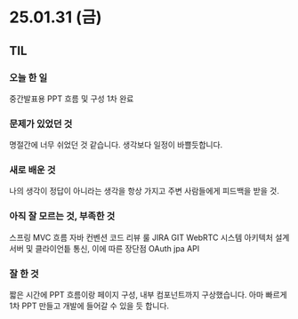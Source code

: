 # 25.01.31 (금)

## TIL

### 오늘 한 일
중간발표용 PPT 흐름 및 구성 1차 완료

### 문제가 있었던 것
명절간에 너무 쉬었던 것 같습니다. 생각보다 일정이 바쁠듯합니다.

### 새로 배운 것
나의 생각이 정답이 아니라는 생각을 항상 가지고 주변 사람들에게 피드백을 받을 것.


### 아직 잘 모르는 것, 부족한 것
스프링
MVC 흐름
자바
컨벤션
코드 리뷰 룰
JIRA
GIT
WebRTC
시스템 아키텍처 설계
서버 및 클라이언틑 통신, 이에 따른 장단점
OAuth
jpa
API


### 잘 한 것
짧은 시간에 PPT 흐름이랑 페이지 구성, 내부 컴포넌트까지 구상했습니다.
아마 빠르게 1차 PPT 만들고 개발에 들어갈 수 있을 듯 합니다.